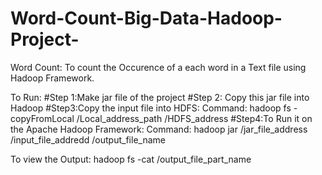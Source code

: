 # Word-Count-Big-Data-Hadoop-Project-
Word Count: To count the Occurence of a each word in a Text file using Hadoop Framework.

To Run:
#Step 1:Make jar file of the project 
#Step 2: Copy this jar file into Hadoop
#Step3:Copy the input file into HDFS:
Command:
hadoop fs -copyFromLocal  /Local_address_path /HDFS_address
#Step4:To Run it on the Apache Hadoop Framework:
Command:
hadoop jar /jar_file_address /input_file_addredd /output_file_name

To view the Output:
hadoop fs -cat /output_file_part_name

